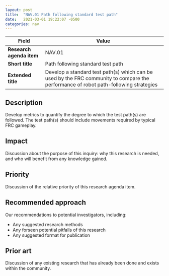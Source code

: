 ```yaml
---
layout: post
title:  "NAV.01 Path following standard test path"
date:   2021-03-01 19:22:07 -0500
categories: nav
---
```


| Field  | Value |
| ------------- | ------------- |
| **Research agenda item**  | NAV.01  |
| **Short title**  | Path following standard test path  |
| **Extended title**  | Develop a standard test path(s) which can be used by the FRC community to compare the performance of robot path-following strategies  |

## Description
Develop metrics to quantify the degree to which the test path(s) are followed. The test path(s) should include movements required by typical FRC gameplay.

## Impact
Discussion about the purpose of this inquiry: why this research is needed, and who will benefit from any knowledge gained.

## Priority
Discussion of the relative priority of this research agenda item.

## Recommended approach
Our recommendations to potential investigators, including:
- Any suggested research methods
- Any forseen potential pitfalls of this research
- Any suggested format for publication

## Prior art
Discussion of any existing research that has already been done and exists within the community.
